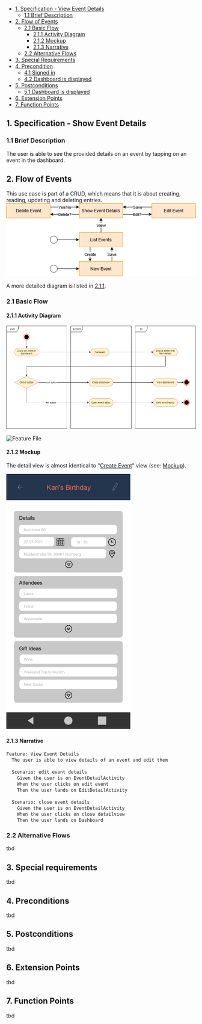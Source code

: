 - [1. Specification - View Event Details](#1-specification-view-event-details)
    - [1.1 Brief Description](#11-brief-description)
- [2. Flow of Events](#2-flow-of-events)
    - [2.1 Basic Flow](#21-basic-flow)
        - [2.1.1 Activity Diagram](#211-activity-diagram)
        - [2.1.2 Mockup](#212-mockup)
        - [2.1.3 Narrative](#213-narrative)
    - [2.2 Alternative Flows](#21-alternative-flows)
- [3. Special Requirements](#3-special-requirements)
- [4. Precondition](#4-preconditions)
    - [4.1 Signed in](#41-signed-in)
    - [4.2 Dashboard is displayed](#42-dashboard-is-displayed)    
- [5. Postconditions](#5-postconditions)
    - [5.1 Dashboard is displayed](#51-dashboard-is-displayed)    
- [6. Extension Points](#6-extension-points)
- [7. Function Points](#7-function-points)

## 1. Specification - Show Event Details
### 1.1 Brief Description
The user is able to see the provided details on an event by tapping on an event in the dashboard.
## 2. Flow of Events
This use case is part of a CRUD, which means that it is about creating, reading, updating and deleting entries. 
![CRUD](https://raw.githubusercontent.com/Honrix/PlandoraDocumentation/main/UCS/CRUD/Create%20Event.png)

A more detailed diagram is listed in [2.1.1](#211-activity-diagram).
### 2.1 Basic Flow
#### 2.1.1 Activity Diagram
![Activity Diagram](https://raw.githubusercontent.com/Honrix/PlandoraDocumentation/main/UCS/Show%20Event%20Details.png)

![Feature File](https://github.com/nf3lix/Plandora/blob/master/app/src/androidTest/java/com/plandora/steps/view_event_details.feature)
#### 2.1.2 Mockup
The detail view is almost identical to "[Create Event](https://github.com/Honrix/PlandoraDocumentation/blob/main/UCS/Create%20Event.md)" view (see: [Mockup](https://github.com/Honrix/PlandoraDocumentation/blob/main/UCS/mockup/Create%20Event.PNG)).

![Mockup](https://raw.githubusercontent.com/Honrix/PlandoraDocumentation/main/UCS/mockup/Event_Details.png)
#### 2.1.3 Narrative
```
Feature: View Event Details
  The user is able to view details of an event and edit them

  Scenario: edit event details
    Given the user is on EventDetailActivity
    When the user clicks on edit event
    Then the user lands on EditDetailActivity

  Scenario: close event details
    Given the user is on EventDetailActivity
    When the user clicks on close detailview
    Then the user lands on Dashboard
```
### 2.2 Alternative Flows
tbd
## 3. Special requirements
tbd
## 4. Preconditions
tbd
## 5. Postconditions
tbd
## 6. Extension Points
tbd
## 7. Function Points
tbd
